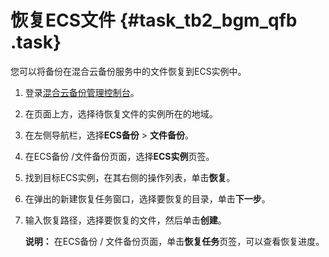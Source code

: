 # 恢复ECS文件 {#task_tb2_bgm_qfb .task}

您可以将备份在混合云备份服务中的文件恢复到ECS实例中。

1.  登录[混合云备份管理控制台](https://hbr.console.aliyun.com)。 
2.  在页面上方，选择待恢复文件的实例所在的地域。 
3.  在左侧导航栏，选择**ECS备份** \> **文件备份**。 
4.  在ECS备份 /文件备份页面，选择**ECS实例**页签。 
5.  找到目标ECS实例，在其右侧的操作列表，单击**恢复**。 
6.  在弹出的新建恢复任务窗口，选择要恢复的目录，单击**下一步**。 
7.  输入恢复路径，选择要恢复的文件，然后单击**创建**。 

    **说明：** 在ECS备份 / 文件备份页面，单击**恢复任务**页签，可以查看恢复进度。


